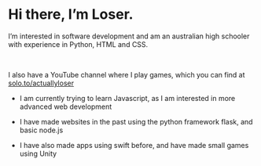 # Hi there, I’m Loser.

I’m interested in software development and am an australian high schooler with experience in Python, HTML and CSS.

<br>

I also have a YouTube channel where I play games, which you can find at <a href="solo.to/actuallyloser" target="_blank">solo.to/actuallyloser</a>

- I am currently trying to learn Javascript, as I am interested in more advanced web development

- I have made websites in the past using the python framework flask, and basic node.js

- I have also made apps using swift before, and have made small games using Unity

